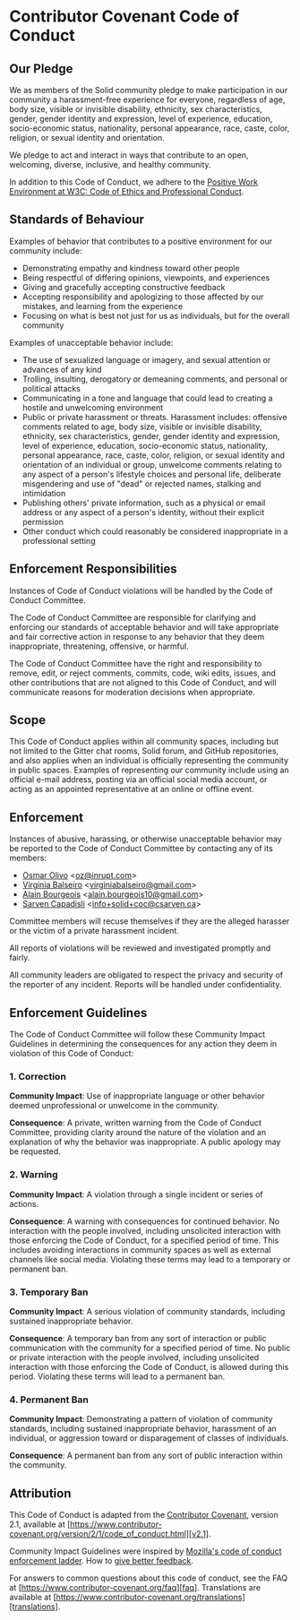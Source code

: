 # Contributor Covenant Code of Conduct

## Our Pledge

We as members of the Solid community pledge to make participation in our
community a harassment-free experience for everyone, regardless of age, body
size, visible or invisible disability, ethnicity, sex characteristics, gender,
gender identity and expression, level of experience, education, socio-economic
status, nationality, personal appearance, race, caste, color, religion, or
sexual identity and orientation.

We pledge to act and interact in ways that contribute to an open, welcoming,
diverse, inclusive, and healthy community.

In addition to this Code of Conduct, we adhere to the [Positive Work Environment
at W3C: Code of Ethics and Professional
Conduct](https://www.w3.org/Consortium/cepc/).

## Standards of Behaviour

Examples of behavior that contributes to a positive environment for our
community include:

* Demonstrating empathy and kindness toward other people
* Being respectful of differing opinions, viewpoints, and experiences
* Giving and gracefully accepting constructive feedback
* Accepting responsibility and apologizing to those affected by our mistakes,
  and learning from the experience
* Focusing on what is best not just for us as individuals, but for the overall
  community

Examples of unacceptable behavior include:

* The use of sexualized language or imagery, and sexual attention or advances of
  any kind
* Trolling, insulting, derogatory or demeaning comments, and personal or
  political attacks
* Communicating in a tone and language that could lead to creating a hostile and
  unwelcoming environment
* Public or private harassment or threats. Harassment includes: offensive
  comments related to age, body size, visible or invisible disability,
  ethnicity, sex characteristics, gender, gender identity and expression, level
  of experience, education, socio-economic status, nationality, personal
  appearance, race, caste, color, religion, or sexual identity and orientation
  of an individual or group, unwelcome comments relating to any aspect of a
  person's lifestyle choices and personal life, deliberate misgendering and use
  of "dead" or rejected names, stalking and intimidation
* Publishing others' private information, such as a physical or email address or
  any aspect of a person's identity, without their explicit permission
* Other conduct which could reasonably be considered inappropriate in a
  professional setting

## Enforcement Responsibilities

Instances of Code of Conduct violations will be handled by the Code of Conduct
Committee.

The Code of Conduct Committee are responsible for clarifying and enforcing our
standards of acceptable behavior and will take appropriate and fair corrective
action in response to any behavior that they deem inappropriate, threatening,
offensive, or harmful.

The Code of Conduct Committee have the right and responsibility to remove, edit,
or reject comments, commits, code, wiki edits, issues, and other contributions
that are not aligned to this Code of Conduct, and will communicate reasons for
moderation decisions when appropriate.

## Scope

This Code of Conduct applies within all community spaces, including but not
limited to the Gitter chat rooms, Solid forum, and GitHub repositories, and also
applies when an individual is officially representing the community in public
spaces. Examples of representing our community include using an official e-mail
address, posting via an official social media account, or acting as an appointed
representative at an online or offline event.

## Enforcement

Instances of abusive, harassing, or otherwise unacceptable behavior may be
reported to the Code of Conduct Committee by contacting any of its members:

* [Osmar Olivo](https://gitter.im/oolivo) &lt;oz@inrupt.com&gt;
* [Virginia Balseiro](https://gitter.im/VirginiaBalseiro) &lt;virginiabalseiro@gmail.com&gt;
* [Alain Bourgeois](https://gitter.im/bourgeoa) &lt;alain.bourgeois10@gmail.com&gt;
* [Sarven Capadisli](https://gitter.im/csarven) &lt;info+solid+coc@csarven.ca&gt;
  
Committee members will recuse themselves if they are the alleged harasser or the
victim of a private harassment incident.

All reports of violations will be reviewed and investigated promptly and fairly.

All community leaders are obligated to respect the privacy and security of the
reporter of any incident. Reports will be handled under confidentiality.

## Enforcement Guidelines

The Code of Conduct Committee will follow these Community Impact Guidelines in
determining the consequences for any action they deem in violation of this Code
of Conduct:

### 1. Correction

**Community Impact**: Use of inappropriate language or other behavior deemed
unprofessional or unwelcome in the community.

**Consequence**: A private, written warning from the Code of Conduct Committee, providing
clarity around the nature of the violation and an explanation of why the
behavior was inappropriate. A public apology may be requested.

### 2. Warning

**Community Impact**: A violation through a single incident or series of
actions.

**Consequence**: A warning with consequences for continued behavior. No
interaction with the people involved, including unsolicited interaction with
those enforcing the Code of Conduct, for a specified period of time. This
includes avoiding interactions in community spaces as well as external channels
like social media. Violating these terms may lead to a temporary or permanent
ban.

### 3. Temporary Ban

**Community Impact**: A serious violation of community standards, including
sustained inappropriate behavior.

**Consequence**: A temporary ban from any sort of interaction or public
communication with the community for a specified period of time. No public or
private interaction with the people involved, including unsolicited interaction
with those enforcing the Code of Conduct, is allowed during this period.
Violating these terms will lead to a permanent ban.

### 4. Permanent Ban

**Community Impact**: Demonstrating a pattern of violation of community
standards, including sustained inappropriate behavior, harassment of an
individual, or aggression toward or disparagement of classes of individuals.

**Consequence**: A permanent ban from any sort of public interaction within the
community.

## Attribution

This Code of Conduct is adapted from the [Contributor Covenant][homepage],
version 2.1, available at
[https://www.contributor-covenant.org/version/2/1/code_of_conduct.html][v2.1].

Community Impact Guidelines were inspired by [Mozilla's code of conduct
enforcement ladder][mozilla coc].
How to [give better feedback](https://www.virginiabalseiro.com/blog/feedback.html).

For answers to common questions about this code of conduct, see the FAQ at
[https://www.contributor-covenant.org/faq][faq]. Translations are available at
[https://www.contributor-covenant.org/translations][translations].

[homepage]: https://www.contributor-covenant.org
[v2.1]: https://www.contributor-covenant.org/version/2/1/code_of_conduct.html
[mozilla coc]: https://github.com/mozilla/diversity
[faq]: https://www.contributor-covenant.org/faq
[translations]: https://www.contributor-covenant.org/translations
